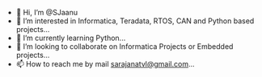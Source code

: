 - 👋 Hi, I’m @SJaanu
- 👀 I’m interested in Informatica, Teradata, RTOS, CAN and Python based projects...
- 🌱 I’m currently learning Python...
- 💞️ I’m looking to collaborate on Informatica Projects or Embedded projects...
- 📫 How to reach me by mail sarajanatvl@gmail.com...

<!---
SJaanu/SJaanu is a ✨ special ✨ repository because its `README.md` (this file) appears on your GitHub profile.
You can click the Preview link to take a look at your changes.
--->
